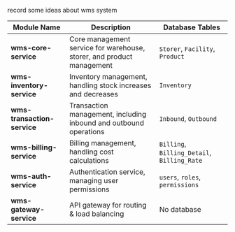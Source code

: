 record some ideas about wms system


| Module Name              | Description                                  | Database Tables                              |
|--------------------------|----------------------------------------------|----------------------------------------------|
| **wms-core-service**     | Core management service for warehouse, storer, and product management | `Storer`, `Facility`, `Product`             |
| **wms-inventory-service** | Inventory management, handling stock increases and decreases | `Inventory`                                  |
| **wms-transaction-service** | Transaction management, including inbound and outbound operations | `Inbound`, `Outbound`                        |
| **wms-billing-service**   | Billing management, handling cost calculations | `Billing`, `Billing_Detail`, `Billing_Rate` |
| **wms-auth-service**      | Authentication service, managing user permissions | `users`, `roles`, `permissions`             |
| **wms-gateway-service**   | API gateway for routing & load balancing   | No database                                  |

